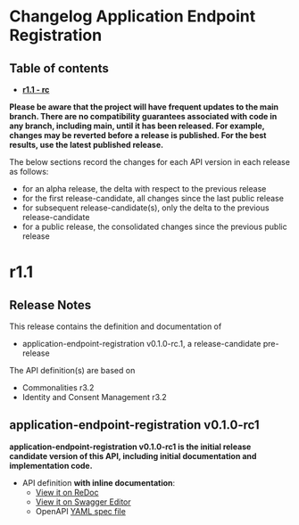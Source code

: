 # Changelog Application Endpoint Registration

## Table of contents

- **[r1.1 - rc](#r11---rc)**

**Please be aware that the project will have frequent updates to the main branch. There are no compatibility guarantees associated with code in any branch, including main, until it has been released. For example, changes may be reverted before a release is published. For the best results, use the latest published release.**

The below sections record the changes for each API version in each release as follows:

* for an alpha release, the delta with respect to the previous release
* for the first release-candidate, all changes since the last public release
* for subsequent release-candidate(s), only the delta to the previous release-candidate
* for a public release, the consolidated changes since the previous public release

<!--Repeat the below release section (header 1 and subsections) at the top of this file for each new (pre-)release-->

# r1.1

## Release Notes


This release contains the definition and documentation of
* application-endpoint-registration v0.1.0-rc.1, a release-candidate pre-release

The API definition(s) are based on
* Commonalities r3.2
* Identity and Consent Management r3.2

## application-endpoint-registration v0.1.0-rc1

**application-endpoint-registration v0.1.0-rc1 is the initial release candidate version of this API, including initial documentation and implementation code.**

- API definition **with inline documentation**:
  - [View it on ReDoc](https://redocly.github.io/redoc/?url=https://raw.githubusercontent.com/camaraproject/ApplicationEndpointRegistration/r1.1/code/API_definitions/application-endpoint-registration.yaml&nocors)
  - [View it on Swagger Editor](https://camaraproject.github.io/swagger-ui/?url=https://raw.githubusercontent.com/camaraproject/ApplicationEndpointRegistration/r1.1/code/API_definitions/application-endpoint-registration.yaml)
  - OpenAPI [YAML spec file](https://github.com/camaraproject/ApplicationEndpointRegistration/blob/r1.1/code/API_definitions/application-endpoint-registration.yaml)
